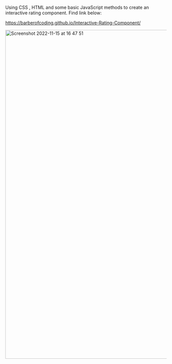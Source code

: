 Using CSS , HTML and some basic JavaScript methods to create an interactive rating component. Find link below:


https://barberofcoding.github.io/Interactive-Rating-Component/


<img width="1026" alt="Screenshot 2022-11-15 at 16 47 51" src="https://user-images.githubusercontent.com/94467930/201963787-c0a47d9b-40cc-49a5-985e-364fa4dda4bf.png">
